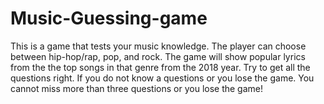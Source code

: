 # Music-Guessing-game
This is a game that tests your music knowledge. The player can choose between hip-hop/rap, pop, and rock. The game will show popular lyrics from the the top songs in that genre from the 2018 year. Try to get all the questions right. If you do not know a questions or you lose the game. You cannot miss more than three questions or you lose the game! 
